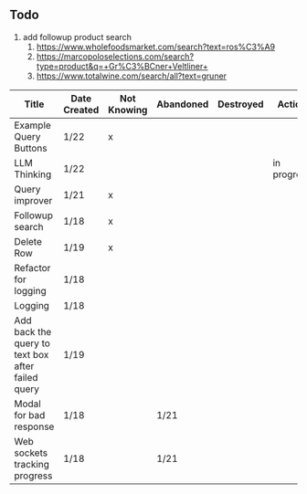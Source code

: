 ## Todo

1. add followup product search
    1. https://www.wholefoodsmarket.com/search?text=ros%C3%A9
    2. https://marcopoloselections.com/search?type=product&q=+Gr%C3%BCner+Veltliner+
    3. https://www.totalwine.com/search/all?text=gruner

| Title                                             | Date Created | Not Knowing | Abandoned | Destroyed | Action      | Completed |
|---------------------------------------------------|--------------|-------------|-----------|-----------|-------------|-----------|
| Example Query Buttons                             | 1/22         | x           |           |           |             |           |
| LLM Thinking                                      | 1/22         |             |           |           | in progress |           |
| Query improver                                    | 1/21         | x           |           |           |             |           |
| Followup search                                   | 1/18         | x           |           |           |             |           |
| Delete Row                                        | 1/19         | x           |           |           |             |           |
| Refactor for logging                              | 1/18         |             |           |           |             | 1/19      |
| Logging                                           | 1/18         |             |           |           |             | 1/19      |
| Add back the query to text box after failed query | 1/19         |             |           |           |             | 1/20      |
| Modal for bad response                            | 1/18         |             | 1/21      |           |             |           |
| Web sockets tracking progress                     | 1/18         |             | 1/21      |           |             |           |
